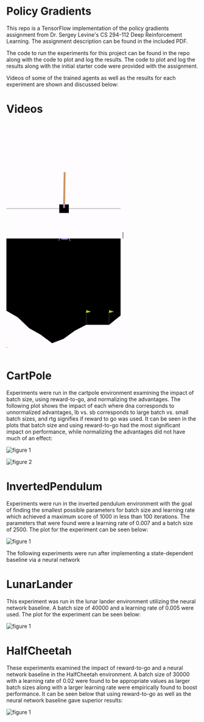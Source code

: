 # Policy Gradients
This repo is a TensorFlow implementation of the policy gradients assignment from Dr. Sergey Levine's CS 294-112 
Deep Reinforcement Learning. The assignment description can be found in the included PDF. 

The code to run the experiments for this project can be found in the repo along with the code to plot and log the results. 
The code to plot and log the results along with the initial starter code were provided with the assignment. 

Videos of some of the trained agents as well as the results for each experiment are shown and discussed below:

# Videos

<img src="/Videos/cartpole.gif" height="300px" width="300px" > | <img src="/Videos/lunar_lander.gif" height="300px" width="300px">

# CartPole

Experiments were run in the cartpole environment examining the impact of batch size, using reward-to-go, and normalizing the advantages. The following plot shows the impact of each where dna corresponds to unnormalized advantages, lb vs. sb corresponds to large batch vs. small batch sizes, and rtg signifies if reward to go was used. It can be seen in the plots that batch size and using reward-to-go had the most significant impact on performance, while normalizing the advantages did not have much of an effect:

![figure 1](https://raw.github.com/JackBrady/Policy_Gradients/master/Plots/small_batch_cart_pole.png)

![figure 2](https://raw.github.com/JackBrady/Policy_Gradients/master/Plots/large_batch_cart_pole.png)

# InvertedPendulum

Experiments were run in the inverted pendulum environment with the goal of finding the smallest possible parameters for batch size and learning rate which achieved a maximum score of 1000 in less than 100 iterations. The parameters that were found were a learning rate of 0.007 and a batch size of 2500. The plot for the experiment can be seen below:

![figure 1](https://raw.github.com/JackBrady/Policy_Gradients/master/Plots/inverted_pend.png)

The following experiments were run after implementing a state-dependent baseline via a neural network

# LunarLander

This experiment was run in the lunar lander environment utilizing the neural network baseline. A batch size of 40000 and a learning rate of 0.005 were used. The plot for the experiment can be seen below:

![figure 1](https://raw.github.com/JackBrady/Policy_Gradients/master/Plots/lunar_lander.png)

# HalfCheetah

These experiments examined the impact of reward-to-go and a neural network baseline in the HalfCheetah environment. A batch size of 30000 with a learning rate of 0.02 were found to be appropriate values as larger batch sizes along with a larger learning rate were empirically found to boost performance. It can be seen below that using reward-to-go as well as the neural network baseline gave superior results:

![figure 1](https://raw.github.com/JackBrady/Policy_Gradients/master/Plots/cheetah_plot.png)






